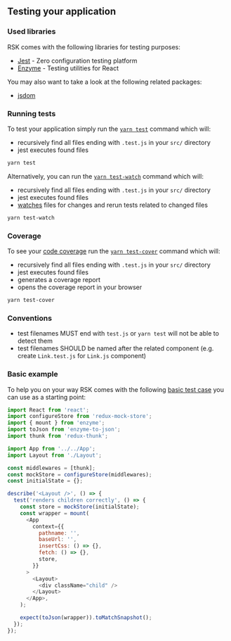 ## Testing your application

### Used libraries

RSK comes with the following libraries for testing purposes:

* [Jest](https://facebook.github.io/jest/) - Zero configuration testing platform
* [Enzyme](https://github.com/airbnb/enzyme) - Testing utilities for React

You may also want to take a look at the following related packages:

* [jsdom](https://github.com/tmpvar/jsdom)

### Running tests

To test your application simply run the
[`yarn test`](../package.json#L120)
command which will:

* recursively find all files ending with `.test.js` in your `src/` directory
* jest executes found files

```bash
yarn test
```

Alternatively, you can run the
[`yarn test-watch`](../package.json#L121)
command which will:

* recursively find all files ending with `.test.js` in your `src/` directory
* jest executes found files
* [watches](https://facebook.github.io/jest/docs/en/cli.html#watch) files for changes and rerun
  tests related to changed files

```bash
yarn test-watch
```

### Coverage

To see your [code coverage](https://en.wikipedia.org/wiki/Code_coverage) run the
[`yarn test-cover`](../package.json#L122)
command which will:

* recursively find all files ending with `.test.js` in your `src/` directory
* jest executes found files
* generates a coverage report
* opens the coverage report in your browser

```bash
yarn test-cover
```

### Conventions

* test filenames MUST end with `test.js` or `yarn test` will not be able to detect them
* test filenames SHOULD be named after the related component (e.g. create `Link.test.js` for
  `Link.js` component)

### Basic example

To help you on your way RSK comes with the following
[basic test case](../src/components/Layout/Layout.test.js)
you can use as a starting point:

```js
import React from 'react';
import configureStore from 'redux-mock-store';
import { mount } from 'enzyme';
import toJson from 'enzyme-to-json';
import thunk from 'redux-thunk';

import App from '../../App';
import Layout from './Layout';

const middlewares = [thunk];
const mockStore = configureStore(middlewares);
const initialState = {};

describe('<Layout />', () => {
  test('renders children correctly', () => {
    const store = mockStore(initialState);
    const wrapper = mount(
      <App
        context={{
          pathname: '',
          baseUrl: '',
          insertCss: () => {},
          fetch: () => {},
          store,
        }}
      >
        <Layout>
          <div className="child" />
        </Layout>
      </App>,
    );

    expect(toJson(wrapper)).toMatchSnapshot();
  });
});
```
